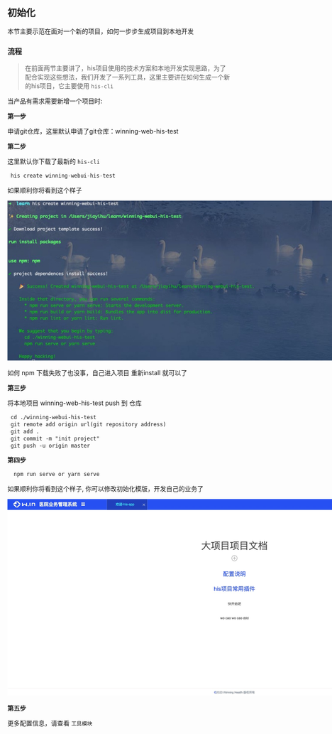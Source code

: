 <!--
 * @Author: smallalso<hu141418@gmail.com>
 * @Date: 2020-12-16 10:55:33
 * @LastEditors: smallalso<hu141418@gmail.com>
 * @LastEditTime: 2020-12-16 16:26:13
 * @FilePath: /his-doc/docs/guide/quick-start.md
-->

## 初始化

本节主要示范在面对一个新的项目，如何一步步生成项目到本地开发

### 流程

> 在前面两节主要讲了，his项目使用的技术方案和本地开发实现思路，为了配合实现这些想法，我们开发了一系列工具，这里主要讲在如何生成一个新的his项目，它主要使用 `his-cli`

当产品有需求需要新增一个项目时:

__第一步__ 

申请git仓库，这里默认申请了git仓库：winning-web-his-test

__第二步__ 

这里默认你下载了最新的 `his-cli`

```javascript
 his create winning-webui-his-test
```

如果顺利你将看到这个样子

<img style="max-width: 840px; border: 2px soild #ccc;" src="./imgs/project_gen.jpg" />

如何 npm 下载失败了也没事，自己进入项目 重新install 就可以了

__第三步__ 

将本地项目 winning-web-his-test push 到 仓库

```shell
 cd ./winning-webui-his-test
 git remote add origin url(git repository address)
 git add .
 git commit -m "init project"
 git push -u origin master
```

__第四步__

```javascript
  npm run serve or yarn serve
```
如果顺利你将看到这个样子, 你可以修改初始化模版，开发自己的业务了

<img style="max-width: 1140px;" src="./imgs/temp.jpg" />

__第五步__

更多配置信息，请查看 `工具模块`
